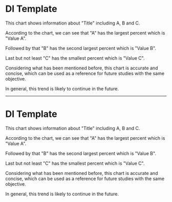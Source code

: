 # DI Template

This chart shows information about "Title" including A, B and C.

According to the chart, we can see that "A" has the largest percent which is "Value A".

Followed by that "B" has the second largest percent which is "Value B".

Last but not least "C" has the smallest percent which is "Value C".

Considering what has been mentioned before, this chart is accurate and concise,
 which can be used as a reference for future studies with the same objective.

In general, this trend is likely to continue in the future.

----

# DI Template

This chart shows information about "Title" including A, B and C.

According to the chart, we can see that "A" has the largest percent which is "Value A".

Followed by that "B" has the second largest percent which is "Value B".

Last but not least "C" has the smallest percent which is "Value C".

Considering what has been mentioned before, this chart is accurate and concise, which can be used as a reference for future studies with the same objective.

In general, this trend is likely to continue in the future.
